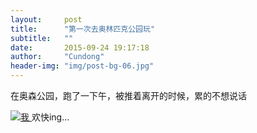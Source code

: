 ```yaml
---
layout:     post
title:      "第一次去奥林匹克公园玩"
subtitle:   ""
date:       2015-09-24 19:17:18
author:     "Cundong"
header-img: "img/post-bg-06.jpg"
---
```


<p>在奥森公园，跑了一下午，被推着离开的时候，累的不想说话</p>

<a href="#">
    <img src="{{ site.baseurl }}/img/map_1.jpg" alt="我">
</a>
<span class="caption text-muted">欢快ing...</span>
